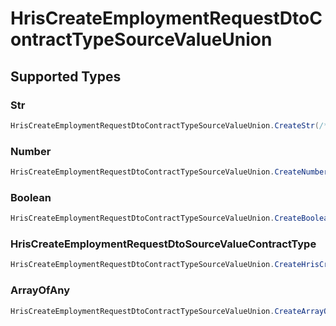 # HrisCreateEmploymentRequestDtoContractTypeSourceValueUnion


## Supported Types

### Str

```csharp
HrisCreateEmploymentRequestDtoContractTypeSourceValueUnion.CreateStr(/* values here */);
```

### Number

```csharp
HrisCreateEmploymentRequestDtoContractTypeSourceValueUnion.CreateNumber(/* values here */);
```

### Boolean

```csharp
HrisCreateEmploymentRequestDtoContractTypeSourceValueUnion.CreateBoolean(/* values here */);
```

### HrisCreateEmploymentRequestDtoSourceValueContractType

```csharp
HrisCreateEmploymentRequestDtoContractTypeSourceValueUnion.CreateHrisCreateEmploymentRequestDtoSourceValueContractType(/* values here */);
```

### ArrayOfAny

```csharp
HrisCreateEmploymentRequestDtoContractTypeSourceValueUnion.CreateArrayOfAny(/* values here */);
```
